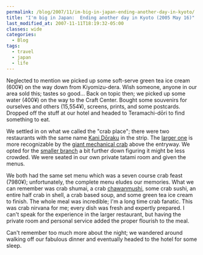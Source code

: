 ```yaml
---
permalink: /blog/2007/11/im-big-in-japan-ending-another-day-in-kyoto/
title: "I'm big in Japan:  Ending another day in Kyoto (2005 May 16)"
last_modified_at: 2007-11-11T18:19:32-05:00
classes: wide
categories:
  - Blog
tags:
  - travel
  - japan
  - life
---
```


Neglected to mention we picked up some soft-serve green tea ice cream (600&yen;) on the way down from Kiyomizu-dera.
Wish someone, anyone in our area sold this; tastes so good...  Back on topic then; we picked up some water (400&yen;) on
the way to the Craft Center.  Bought some souvenirs for ourselves and others (15,554&yen;), screens, prints, and some
postcards.  Dropped off the stuff at our hotel and headed to Teramachi-dōri to find something to eat.

We settled in on what we called the "crab place"; there were two restaurants with the same name [Kani Dōraku](http://www.douraku.co.jp/)
in the strip.  The [larger one](http://www.douraku.co.jp/kansai/shop/kyotohonten.html) is more recognizable by the
[giant mechanical crab](http://www.youtube.com/watch?v=VwBnovFxDyk) above the entryway.  We opted for the [smaller branch](http://www.douraku.co.jp/kansai/shop/rokkaku.html)
a bit further down figuring it might be less crowded.  We were seated in our own private tatami room and given the menus.

We both had the same set menu which was a seven course crab feast (7980&yen;); unfortunately, the complete menu eludes
our memories.  What we can remember was crab shumai, a crab [chawanmushi](http://en.wikipedia.org/wiki/Chawanmushi), some
crab sushi, an entire half crab in shell, a crab based soup, and some green tea ice cream to finish.  The whole meal was
incredible; I'm a long time crab fanatic.  This was crab nirvana for me; every dish was fresh and expertly prepared.  I
can't speak for the experience in the larger restaurant, but having the private room and personal service added the
proper flourish to the meal.

Can't remember too much more about the night; we wandered around walking off our fabulous dinner and eventually headed
to the hotel for some sleep.